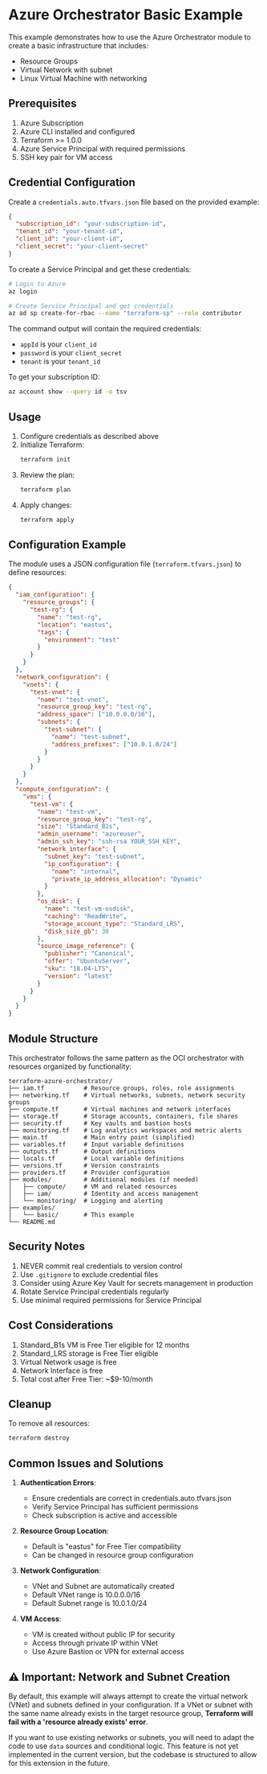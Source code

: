 # Azure Orchestrator Basic Example

This example demonstrates how to use the Azure Orchestrator module to create a basic infrastructure that includes:
- Resource Groups
- Virtual Network with subnet
- Linux Virtual Machine with networking

## Prerequisites

1. Azure Subscription
2. Azure CLI installed and configured
3. Terraform >= 1.0.0
4. Azure Service Principal with required permissions
5. SSH key pair for VM access

## Credential Configuration

Create a `credentials.auto.tfvars.json` file based on the provided example:

```json
{
  "subscription_id": "your-subscription-id",
  "tenant_id": "your-tenant-id",
  "client_id": "your-client-id",
  "client_secret": "your-client-secret"
}
```

To create a Service Principal and get these credentials:

```bash
# Login to Azure
az login

# Create Service Principal and get credentials
az ad sp create-for-rbac --name "terraform-sp" --role contributor
```

The command output will contain the required credentials:
- `appId` is your `client_id`
- `password` is your `client_secret`
- `tenant` is your `tenant_id`

To get your subscription ID:
```bash
az account show --query id -o tsv
```

## Usage

1. Configure credentials as described above
2. Initialize Terraform:
   ```bash
   terraform init
   ```
3. Review the plan:
   ```bash
   terraform plan
   ```
4. Apply changes:
   ```bash
   terraform apply
   ```

## Configuration Example

The module uses a JSON configuration file (`terraform.tfvars.json`) to define resources:

```json
{
  "iam_configuration": {
    "resource_groups": {
      "test-rg": {
        "name": "test-rg",
        "location": "eastus",
        "tags": {
          "environment": "test"
        }
      }
    }
  },
  "network_configuration": {
    "vnets": {
      "test-vnet": {
        "name": "test-vnet",
        "resource_group_key": "test-rg",
        "address_space": ["10.0.0.0/16"],
        "subnets": {
          "test-subnet": {
            "name": "test-subnet",
            "address_prefixes": ["10.0.1.0/24"]
          }
        }
      }
    }
  },
  "compute_configuration": {
    "vms": {
      "test-vm": {
        "name": "test-vm",
        "resource_group_key": "test-rg",
        "size": "Standard_B1s",
        "admin_username": "azureuser",
        "admin_ssh_key": "ssh-rsa YOUR_SSH_KEY",
        "network_interface": {
          "subnet_key": "test-subnet",
          "ip_configuration": {
            "name": "internal",
            "private_ip_address_allocation": "Dynamic"
          }
        },
        "os_disk": {
          "name": "test-vm-osdisk",
          "caching": "ReadWrite",
          "storage_account_type": "Standard_LRS",
          "disk_size_gb": 30
        },
        "source_image_reference": {
          "publisher": "Canonical",
          "offer": "UbuntuServer",
          "sku": "18.04-LTS",
          "version": "latest"
        }
      }
    }
  }
}
```

## Module Structure

This orchestrator follows the same pattern as the OCI orchestrator with resources organized by functionality:

```
terraform-azure-orchestrator/
├── iam.tf           # Resource groups, roles, role assignments
├── networking.tf    # Virtual networks, subnets, network security groups
├── compute.tf       # Virtual machines and network interfaces
├── storage.tf       # Storage accounts, containers, file shares
├── security.tf      # Key vaults and bastion hosts
├── monitoring.tf    # Log analytics workspaces and metric alerts
├── main.tf          # Main entry point (simplified)
├── variables.tf     # Input variable definitions
├── outputs.tf       # Output definitions
├── locals.tf        # Local variable definitions
├── versions.tf      # Version constraints
├── providers.tf     # Provider configuration
├── modules/         # Additional modules (if needed)
│   ├── compute/     # VM and related resources
│   ├── iam/         # Identity and access management
│   └── monitoring/  # Logging and alerting
├── examples/
│   └── basic/       # This example
└── README.md
```

## Security Notes

1. NEVER commit real credentials to version control
2. Use `.gitignore` to exclude credential files
3. Consider using Azure Key Vault for secrets management in production
4. Rotate Service Principal credentials regularly
5. Use minimal required permissions for Service Principal

## Cost Considerations

1. Standard_B1s VM is Free Tier eligible for 12 months
2. Standard_LRS storage is Free Tier eligible
3. Virtual Network usage is free
4. Network Interface is free
5. Total cost after Free Tier: ~$9-10/month

## Cleanup

To remove all resources:
```bash
terraform destroy
```

## Common Issues and Solutions

1. **Authentication Errors**:
   - Ensure credentials are correct in credentials.auto.tfvars.json
   - Verify Service Principal has sufficient permissions
   - Check subscription is active and accessible

2. **Resource Group Location**:
   - Default is "eastus" for Free Tier compatibility
   - Can be changed in resource group configuration

3. **Network Configuration**:
   - VNet and Subnet are automatically created
   - Default VNet range is 10.0.0.0/16
   - Default Subnet range is 10.0.1.0/24

4. **VM Access**:
   - VM is created without public IP for security
   - Access through private IP within VNet
   - Use Azure Bastion or VPN for external access

## ⚠️ Important: Network and Subnet Creation

By default, this example will always attempt to create the virtual network (VNet) and subnets defined in your configuration. If a VNet or subnet with the same name already exists in the target resource group, **Terraform will fail with a 'resource already exists' error**.

If you want to use existing networks or subnets, you will need to adapt the code to use `data` sources and conditional logic. This feature is not yet implemented in the current version, but the codebase is structured to allow for this extension in the future. 
